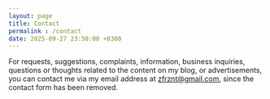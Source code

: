 ```yaml
---           
layout: page
title: Contact
permalink : /contact
date: 2025-09-27 23:50:00 +0300
---
```

For requests, suggestions, complaints, information, business inquiries, questions or thoughts related to the content on my blog, or advertisements, you can contact me via my email address at zfrznt@gmail.com, since the contact form has been removed.


